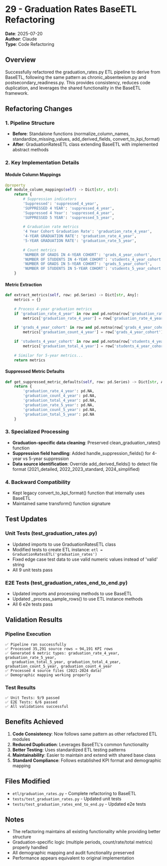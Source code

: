 # 29 - Graduation Rates BaseETL Refactoring

**Date**: 2025-07-20  
**Author**: Claude  
**Type**: Code Refactoring

## Overview

Successfully refactored the graduation_rates.py ETL pipeline to derive from BaseETL, following the same pattern as chronic_absenteeism.py and postsecondary_readiness.py. This provides consistency, reduces code duplication, and leverages the shared functionality in the BaseETL framework.

## Refactoring Changes

### 1. Pipeline Structure
- **Before**: Standalone functions (normalize_column_names, standardize_missing_values, add_derived_fields, convert_to_kpi_format)
- **After**: GraduationRatesETL class extending BaseETL with implemented abstract methods

### 2. Key Implementation Details

#### Module Column Mappings
```python
@property
def module_column_mappings(self) -> Dict[str, str]:
    return {
        # Suppression indicators
        'Suppressed': 'suppressed_4_year',
        'SUPPRESSED 4 YEAR': 'suppressed_4_year',
        'Suppressed 4 Year': 'suppressed_4_year',
        'SUPPRESSED 5 YEAR': 'suppressed_5_year',
        
        # Graduation rate metrics
        '4 Year Cohort Graduation Rate': 'graduation_rate_4_year',
        '4-YEAR GRADUATION RATE': 'graduation_rate_4_year',
        '5-YEAR GRADUATION RATE': 'graduation_rate_5_year',
        
        # Count metrics
        'NUMBER OF GRADS IN 4-YEAR COHORT': 'grads_4_year_cohort',
        'NUMBER OF STUDENTS IN 4-YEAR COHORT': 'students_4_year_cohort',
        'NUMBER OF GRADS IN 5-YEAR COHORT': 'grads_5_year_cohort',
        'NUMBER OF STUDENTS IN 5-YEAR COHORT': 'students_5_year_cohort',
    }
```

#### Metric Extraction
```python
def extract_metrics(self, row: pd.Series) -> Dict[str, Any]:
    metrics = {}
    
    # Process 4-year graduation metrics
    if 'graduation_rate_4_year' in row and pd.notna(row['graduation_rate_4_year']):
        metrics['graduation_rate_4_year'] = row['graduation_rate_4_year']
    
    if 'grads_4_year_cohort' in row and pd.notna(row['grads_4_year_cohort']):
        metrics['graduation_count_4_year'] = row['grads_4_year_cohort']
    
    if 'students_4_year_cohort' in row and pd.notna(row['students_4_year_cohort']):
        metrics['graduation_total_4_year'] = row['students_4_year_cohort']
    
    # Similar for 5-year metrics...
    return metrics
```

#### Suppressed Metric Defaults
```python
def get_suppressed_metric_defaults(self, row: pd.Series) -> Dict[str, Any]:
    return {
        'graduation_rate_4_year': pd.NA,
        'graduation_count_4_year': pd.NA,
        'graduation_total_4_year': pd.NA,
        'graduation_rate_5_year': pd.NA,
        'graduation_count_5_year': pd.NA,
        'graduation_total_5_year': pd.NA
    }
```

### 3. Specialized Processing
- **Graduation-specific data cleaning**: Preserved clean_graduation_rates() function
- **Suppression field handling**: Added handle_suppression_fields() for 4-year vs 5-year suppression
- **Data source identification**: Override add_derived_fields() to detect file format (2021_detailed, 2022_2023_standard, 2024_simplified)

### 4. Backward Compatibility
- Kept legacy convert_to_kpi_format() function that internally uses BaseETL
- Maintained same transform() function signature

## Test Updates

### Unit Tests (test_graduation_rates.py)
- Updated imports to use GraduationRatesETL class
- Modified tests to create ETL instance: `etl = GraduationRatesETL('graduation_rates')`
- Fixed edge case test data to use valid numeric values instead of 'valid' string
- All 9 unit tests pass

### E2E Tests (test_graduation_rates_end_to_end.py) 
- Updated imports and processing methods to use BaseETL
- Updated _process_sample_rows() to use ETL instance methods
- All 6 e2e tests pass

## Validation Results

### Pipeline Execution
```
✅ Pipeline ran successfully
✅ Processed 35,291 source rows → 94,191 KPI rows
✅ Generated 6 metric types: graduation_rate_4_year, graduation_rate_5_year, 
   graduation_total_5_year, graduation_total_4_year, graduation_count_5_year, graduation_count_4_year
✅ Processed 4 source files (2021-2024 data)
✅ Demographic mapping working properly
```

### Test Results
```
✅ Unit Tests: 9/9 passed
✅ E2E Tests: 6/6 passed
✅ All validations successful
```

## Benefits Achieved

1. **Code Consistency**: Now follows same pattern as other refactored ETL modules
2. **Reduced Duplication**: Leverages BaseETL's common functionality
3. **Better Testing**: Uses standardized ETL testing patterns
4. **Maintainability**: Easier to maintain and extend with shared base class
5. **Standard Compliance**: Follows established KPI format and demographic mapping

## Files Modified

- `etl/graduation_rates.py` - Complete refactoring to BaseETL
- `tests/test_graduation_rates.py` - Updated unit tests 
- `tests/test_graduation_rates_end_to_end.py` - Updated e2e tests

## Notes

- The refactoring maintains all existing functionality while providing better structure
- Graduation-specific logic (multiple periods, count/rate/total metrics) properly handled
- All demographic mapping and audit functionality preserved
- Performance appears equivalent to original implementation
